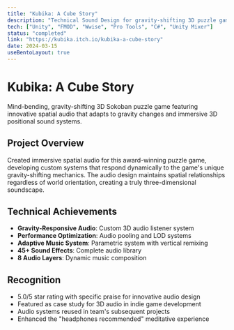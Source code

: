 ```yaml
---
title: "Kubika: A Cube Story"
description: "Technical Sound Design for gravity-shifting 3D puzzle game"
tech: ["Unity", "FMOD", "Wwise", "Pro Tools", "C#", "Unity Mixer"]
status: "completed"
link: "https://kubika.itch.io/kubika-a-cube-story"
date: 2024-03-15
useBentoLayout: true
---
```


# Kubika: A Cube Story

Mind-bending, gravity-shifting 3D Sokoban puzzle game featuring innovative spatial audio that adapts to gravity changes and immersive 3D positional sound systems.

## Project Overview

Created immersive spatial audio for this award-winning puzzle game, developing custom systems that respond dynamically to the game's unique gravity-shifting mechanics. The audio design maintains spatial relationships regardless of world orientation, creating a truly three-dimensional soundscape.

## Technical Achievements

- **Gravity-Responsive Audio**: Custom 3D audio listener system
- **Performance Optimization**: Audio pooling and LOD systems  
- **Adaptive Music System**: Parametric system with vertical remixing
- **45+ Sound Effects**: Complete audio library
- **8 Audio Layers**: Dynamic music composition

## Recognition

- 5.0/5 star rating with specific praise for innovative audio design
- Featured as case study for 3D audio in indie game development
- Audio systems reused in team's subsequent projects
- Enhanced the "headphones recommended" meditative experience